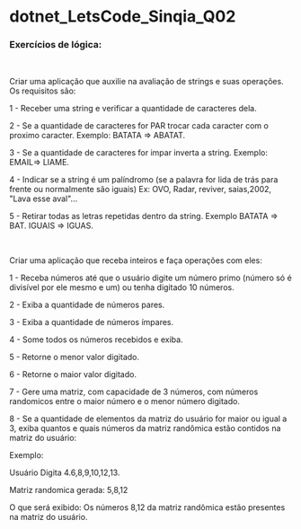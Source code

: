 # dotnet_LetsCode_Sinqia_Q02

### Exercícios de lógica:
<br>

Criar uma aplicação que auxilie na avaliação de strings e suas operações. Os requisitos são:

1 - Receber uma string e verificar a quantidade de caracteres dela.

2 - Se a quantidade de caracteres for PAR trocar cada caracter com o proximo caracter. Exemplo: BATATA => ABATAT.

3 - Se a quantidade de caracteres for impar inverta a string. Exemplo: EMAIL=> LIAME.

4 - Indicar se a string é um palíndromo (se a palavra for lida de trás para frente ou normalmente são iguais) Ex: OVO, Radar, reviver, saias,2002, "Lava esse aval"...

5 - Retirar todas as letras repetidas dentro da string. Exemplo BATATA => BAT. IGUAIS => IGUAS.

<br>

Criar uma aplicação que receba inteiros e faça operações com eles:

1 - Receba números até que o usuário digite um número primo (número só é divisível por ele mesmo e um) ou tenha digitado 10 números.

2 - Exiba a quantidade de números pares.

3 - Exiba a quantidade de números ímpares.

4 - Some todos os números recebidos e exiba.

5 - Retorne o menor valor digitado.

6 - Retorne o maior valor digitado.

7 - Gere uma matriz, com capacidade de 3 números, com números randomicos entre o maior número e o menor número digitado.

8 - Se a quantidade de elementos da matriz do usuário for maior ou igual a 3, exiba quantos e quais números da matriz randômica estão contidos na matriz do usuário:

Exemplo:

Usuário Digita 4.6,8,9,10,12,13.

Matriz randomica gerada: 5,8,12

O que será exibido: Os números 8,12 da matriz randômica estão presentes na matriz do usuário.
